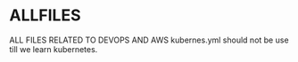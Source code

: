 # ALLFILES
ALL FILES RELATED TO DEVOPS AND AWS
kubernes.yml should not be use till we learn kubernetes.
